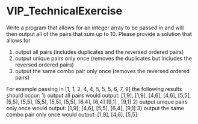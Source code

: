 # VIP_TechnicalExercise
Write a program that allows for an integer array to be passed in and will then output all of the pairs that sum up to 10.
Please provide a solution that allows for
  1) output all pairs (includes duplicates and the reversed ordered pairs)
  2) output unique pairs only once (removes the duplicates but includes the reversed ordered pairs)
  3) output the same combo pair only once (removes the reversed ordered pairs)

  For example passing in [1, 1, 2, 4, 4, 5, 5, 5, 6, 7, 9] the following results should occur:
    1) output all pairs would output: [1,9], [1,9], [4,6], [4,6], [5,5], [5,5], [5,5], [5,5], [5,5], [5,5], [6,4], [6,4] [9,1] , [9,1] 
    2) output unique pairs only once would output: [1,9], [4,6], [5,5], [6,4], [9,1] 
    3) output the same combo pair only once would output: [1,9], [4,6], [5,5]   
